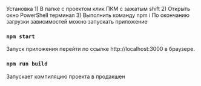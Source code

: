 Установка 
    1) В папке с проектом клик ПКМ с зажатым shift
    2) Открыть окно PowerShell терминал
    3) Выполнить команду npm i
    По окончанию загрузки зависимостей можно запускать приложение


### `npm start`

Запуск приложения перейти по ссылке http://localhost:3000 в браузере.



### `npm run build`
Запускает компиляцию проекта в продакшен



